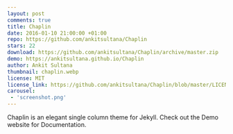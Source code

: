```yaml
---
layout: post
comments: true
title: Chaplin 
date: 2016-01-10 21:00:00 +01:00
repo: https://github.com/ankitsultana/Chaplin
stars: 22
download: https://github.com/ankitsultana/Chaplin/archive/master.zip
demo: https://ankitsultana.github.io/Chaplin
author: Ankit Sultana
thumbnail: chaplin.webp
license: MIT
license_link: https://github.com/ankitsultana/Chaplin/blob/master/LICENSE
carousel:
 - 'screenshot.png'
---
```


Chaplin is an elegant single column theme for Jekyll. Check out the Demo website for Documentation.
